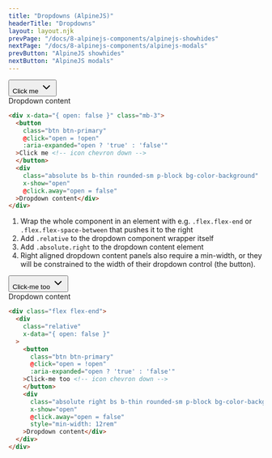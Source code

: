 ```yaml
---
title: "Dropdowns (AlpineJS)"
headerTitle: "Dropdowns"
layout: layout.njk
prevPage: "/docs/8-alpinejs-components/alpinejs-showhides"
nextPage: "/docs/8-alpinejs-components/alpinejs-modals"
prevButton: "AlpineJS showhides"
nextButton: "AlpineJS modals"
---
```


<div x-data="{ open: false }" class="relative mb-3">
  <button
  class="btn btn-primary"
    @click="open = !open"
    :aria-expanded="open ? 'true' : 'false'"
  >Click me <svg xmlns="http://www.w3.org/2000/svg" class="icon icon-tabler icon-tabler-chevron-down" width="24" height="24" viewBox="0 0 24 24" stroke-width="2" stroke="currentColor" fill="none" stroke-linecap="round" stroke-linejoin="round"><path stroke="none" d="M0 0h24v24H0z" fill="none"/><polyline points="6 9 12 15 18 9" /></svg>
  </button>
  <div
    class="absolute bs b-thin rounded-sm p-block bg-color-background"
    x-show="open"
    @click.away="open = false"
  >Dropdown content</div>
</div>

```html
<div x-data="{ open: false }" class="mb-3">
  <button
    class="btn btn-primary"
    @click="open = !open"
    :aria-expanded="open ? 'true' : 'false'"
  >Click me <!-- icon chevron down -->
  </button>
  <div
    class="absolute bs b-thin rounded-sm p-block bg-color-background"
    x-show="open"
    @click.away="open = false"
  >Dropdown content</div>
</div>
```

1. Wrap the whole component in an element with e.g. `.flex.flex-end` or `.flex.flex-space-between` that pushes it to the right
2. Add `.relative` to the dropdown component wrapper itself
3. Add `.absolute.right` to the dropdown content element
4. Right aligned dropdown content panels also require a min-width, or they will be constrained to the width of their dropdown control (the button).

<div class="flex flex-end mb-3">
  <div
    class="relative"
    x-data="{ open: false }"
  >
    <button
      class="btn btn-primary"
      @click="open = !open"
      :aria-expanded="open ? 'true' : 'false'"
    >Click-me too <svg xmlns="http://www.w3.org/2000/svg" class="icon icon-tabler icon-tabler-chevron-down" width="24" height="24" viewBox="0 0 24 24" stroke-width="2" stroke="currentColor" fill="none" stroke-linecap="round" stroke-linejoin="round"><path stroke="none" d="M0 0h24v24H0z" fill="none"/><polyline points="6 9 12 15 18 9" /></svg>
    </button>
    <div
      class="absolute right bs b-thin rounded-sm p-block bg-color-background"
      x-show="open"
      @click.away="open = false"
      style="min-width: 12rem"
    >Dropdown content</div>
  </div>
</div>

```html
<div class="flex flex-end">
  <div
    class="relative"
    x-data="{ open: false }"
  >
    <button
      class="btn btn-primary"
      @click="open = !open"
      :aria-expanded="open ? 'true' : 'false'"
    >Click-me too <!-- icon chevron down -->
    </button>
    <div
      class="absolute right bs b-thin rounded-sm p-block bg-color-background"
      x-show="open"
      @click.away="open = false"
      style="min-width: 12rem"
    >Dropdown content</div>
  </div>
</div>
```